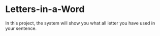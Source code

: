 # Letters-in-a-Word
In this project, the system will show you what all letter you have used in your sentence.
